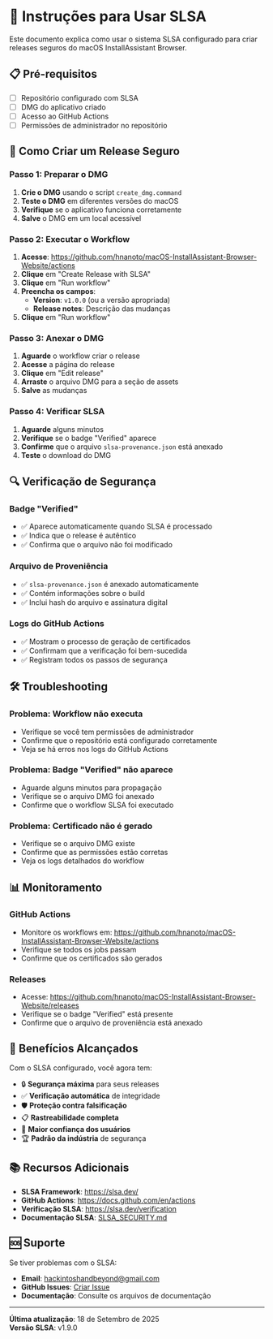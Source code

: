 # 🚀 Instruções para Usar SLSA

Este documento explica como usar o sistema SLSA configurado para criar releases seguros do macOS InstallAssistant Browser.

## 📋 Pré-requisitos

- [ ] Repositório configurado com SLSA
- [ ] DMG do aplicativo criado
- [ ] Acesso ao GitHub Actions
- [ ] Permissões de administrador no repositório

## 🎯 Como Criar um Release Seguro

### **Passo 1: Preparar o DMG**
1. **Crie o DMG** usando o script `create_dmg.command`
2. **Teste o DMG** em diferentes versões do macOS
3. **Verifique** se o aplicativo funciona corretamente
4. **Salve** o DMG em um local acessível

### **Passo 2: Executar o Workflow**
1. **Acesse**: https://github.com/hnanoto/macOS-InstallAssistant-Browser-Website/actions
2. **Clique** em "Create Release with SLSA"
3. **Clique** em "Run workflow"
4. **Preencha os campos**:
   - **Version**: `v1.0.0` (ou a versão apropriada)
   - **Release notes**: Descrição das mudanças
5. **Clique** em "Run workflow"

### **Passo 3: Anexar o DMG**
1. **Aguarde** o workflow criar o release
2. **Acesse** a página do release
3. **Clique** em "Edit release"
4. **Arraste** o arquivo DMG para a seção de assets
5. **Salve** as mudanças

### **Passo 4: Verificar SLSA**
1. **Aguarde** alguns minutos
2. **Verifique** se o badge "Verified" aparece
3. **Confirme** que o arquivo `slsa-provenance.json` está anexado
4. **Teste** o download do DMG

## 🔍 Verificação de Segurança

### **Badge "Verified"**
- ✅ Aparece automaticamente quando SLSA é processado
- ✅ Indica que o release é autêntico
- ✅ Confirma que o arquivo não foi modificado

### **Arquivo de Proveniência**
- ✅ `slsa-provenance.json` é anexado automaticamente
- ✅ Contém informações sobre o build
- ✅ Inclui hash do arquivo e assinatura digital

### **Logs do GitHub Actions**
- ✅ Mostram o processo de geração de certificados
- ✅ Confirmam que a verificação foi bem-sucedida
- ✅ Registram todos os passos de segurança

## 🛠️ Troubleshooting

### **Problema: Workflow não executa**
- Verifique se você tem permissões de administrador
- Confirme que o repositório está configurado corretamente
- Veja se há erros nos logs do GitHub Actions

### **Problema: Badge "Verified" não aparece**
- Aguarde alguns minutos para propagação
- Verifique se o arquivo DMG foi anexado
- Confirme que o workflow SLSA foi executado

### **Problema: Certificado não é gerado**
- Verifique se o arquivo DMG existe
- Confirme que as permissões estão corretas
- Veja os logs detalhados do workflow

## 📊 Monitoramento

### **GitHub Actions**
- Monitore os workflows em: https://github.com/hnanoto/macOS-InstallAssistant-Browser-Website/actions
- Verifique se todos os jobs passam
- Confirme que os certificados são gerados

### **Releases**
- Acesse: https://github.com/hnanoto/macOS-InstallAssistant-Browser-Website/releases
- Verifique se o badge "Verified" está presente
- Confirme que o arquivo de proveniência está anexado

## 🎉 Benefícios Alcançados

Com o SLSA configurado, você agora tem:

- 🔒 **Segurança máxima** para seus releases
- ✅ **Verificação automática** de integridade
- 🛡️ **Proteção contra falsificação**
- 📋 **Rastreabilidade completa**
- 🎯 **Maior confiança dos usuários**
- 🏆 **Padrão da indústria** de segurança

## 📚 Recursos Adicionais

- **SLSA Framework**: https://slsa.dev/
- **GitHub Actions**: https://docs.github.com/en/actions
- **Verificação SLSA**: https://slsa.dev/verification
- **Documentação SLSA**: [SLSA_SECURITY.md](SLSA_SECURITY.md)

## 🆘 Suporte

Se tiver problemas com o SLSA:

- **Email**: hackintoshandbeyond@gmail.com
- **GitHub Issues**: [Criar Issue](https://github.com/hnanoto/macOS-InstallAssistant-Browser-Website/issues)
- **Documentação**: Consulte os arquivos de documentação

---

**Última atualização**: 18 de Setembro de 2025  
**Versão SLSA**: v1.9.0
